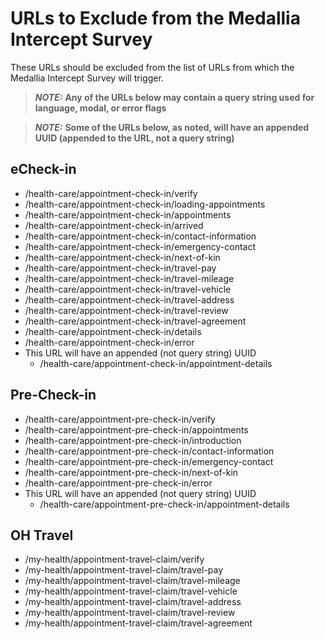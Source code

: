 
# URLs to Exclude from the Medallia Intercept Survey

These URLs should be excluded from the list of URLs from which the Medallia Intercept Survey will trigger.

> **_NOTE:_**  **Any of the URLs below may contain a query string used for language, modal, or error flags**

> **_NOTE:_**  **Some of the URLs below, as noted, will have an appended UUID (appended to the URL, not a query string)**

## eCheck-in
- /health-care/appointment-check-in/verify
- /health-care/appointment-check-in/loading-appointments
- /health-care/appointment-check-in/appointments
- /health-care/appointment-check-in/arrived
- /health-care/appointment-check-in/contact-information
- /health-care/appointment-check-in/emergency-contact
- /health-care/appointment-check-in/next-of-kin
- /health-care/appointment-check-in/travel-pay
- /health-care/appointment-check-in/travel-mileage
- /health-care/appointment-check-in/travel-vehicle
- /health-care/appointment-check-in/travel-address
- /health-care/appointment-check-in/travel-review
- /health-care/appointment-check-in/travel-agreement
- /health-care/appointment-check-in/details
- /health-care/appointment-check-in/error
- This URL will have an appended (not query string) UUID
  - /health-care/appointment-check-in/appointment-details

## Pre-Check-in 
- /health-care/appointment-pre-check-in/verify
- /health-care/appointment-pre-check-in/appointments
- /health-care/appointment-pre-check-in/introduction
- /health-care/appointment-pre-check-in/contact-information
- /health-care/appointment-pre-check-in/emergency-contact
- /health-care/appointment-pre-check-in/next-of-kin
- /health-care/appointment-pre-check-in/error
- This URL will have an appended (not query string) UUID
  - /health-care/appointment-pre-check-in/appointment-details


## OH Travel
- /my-health/appointment-travel-claim/verify
- /my-health/appointment-travel-claim/travel-pay
- /my-health/appointment-travel-claim/travel-mileage
- /my-health/appointment-travel-claim/travel-vehicle
- /my-health/appointment-travel-claim/travel-address
- /my-health/appointment-travel-claim/travel-review
- /my-health/appointment-travel-claim/travel-agreement
